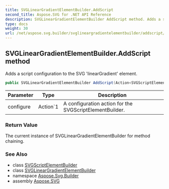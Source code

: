 ```yaml
---
title: SVGLinearGradientElementBuilder.AddScript
second_title: Aspose.SVG for .NET API Reference
description: SVGLinearGradientElementBuilder AddScript method. Adds a script configuration to the SVG linearGradient element
type: docs
weight: 30
url: /net/aspose.svg.builder/svglineargradientelementbuilder/addscript/
---
```

## SVGLinearGradientElementBuilder.AddScript method

Adds a script configuration to the SVG 'linearGradient' element.

```csharp
public SVGLinearGradientElementBuilder AddScript(Action<SVGScriptElementBuilder> configure)
```

| Parameter | Type | Description |
| --- | --- | --- |
| configure | Action`1 | A configuration action for the SVGScriptElementBuilder. |

### Return Value

The current instance of SVGLinearGradientElementBuilder for method chaining.

### See Also

* class [SVGScriptElementBuilder](../../svgscriptelementbuilder/)
* class [SVGLinearGradientElementBuilder](../)
* namespace [Aspose.Svg.Builder](../../../aspose.svg.builder/)
* assembly [Aspose.SVG](../../../)

